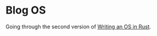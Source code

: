 # Blog OS

Going through the second version of [Writing an OS in Rust][writing-os-rust].

[writing-os-rust]: https://os.phil-opp.com/second-edition/
